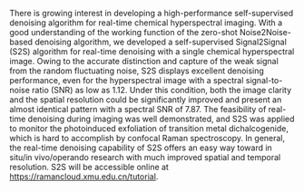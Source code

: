 There is growing interest in developing a high-performance self-supervised denoising algorithm for real-time chemical hyperspectral imaging. With a good understanding of the working function of the zero-shot Noise2Noise-based denoising algorithm, we developed a self-supervised Signal2Signal (S2S) algorithm for real-time denoising with a single chemical hyperspectral image. Owing to the accurate distinction and capture of the weak signal from the random fluctuating noise, S2S displays excellent denoising performance, even for the hyperspectral image with a spectral signal-to-noise ratio (SNR) as low as 1.12. Under this condition, both the image clarity and the spatial resolution could be significantly improved and present an almost identical pattern with a spectral SNR of 7.87. The feasibility of real-time denoising during imaging was well demonstrated, and S2S was applied to monitor the photoinduced exfoliation of transition metal dichalcogenide, which is hard to accomplish by confocal Raman spectroscopy. In general, the real-time denoising capability of S2S offers an easy way toward in situ/in vivo/operando research with much improved spatial and temporal resolution. S2S will be accessible online at https://ramancloud.xmu.edu.cn/tutorial.
